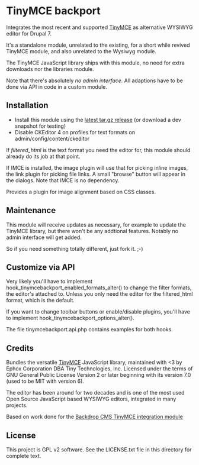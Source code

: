 # TinyMCE backport

Integrates the most recent and supported [TinyMCE](https://www.tiny.cloud/)
 as alternative WYSIWYG editor for Drupal 7.

It's a standalone module, unrelated to the existing, for a short while revived
 TinyMCE module, and also unrelated to the Wysiwyg module.

The TinyMCE JavaScript library ships with this module, no need for extra
downloads nor the libraries module.

Note that there's absolutely *no admin interface*. All adaptions have to be
done via API in code in a custom module.

## Installation

- Install this module using the
  [latest tar.gz release](https://github.com/indigoxela/tinymcebackport/releases/latest)
  (or download a dev snapshot for testing)
- Disable CKEditor 4 on profiles for text formats on admin/config/content/ckeditor

If *filtered_html* is the text format you need the editor for, this module
should already do its job at that point.

If IMCE is installed, the image plugin will use that for picking inline
images, the link plugin for picking file links. A small "browse" button will
appear in the dialogs.
Note that IMCE is no dependency.

Provides a plugin for image alignment based on CSS classes.

## Maintenance

This module will receive updates as necessary, for example to update the
TinyMCE library, but there won't be any addtional features. Notably no
admin interface will get added.

So if you need something totally different, just fork it. ;-)

## Customize via API

Very likely you'll have to implement
hook_tinymcebackport_enabled_formats_alter() to change the filter formats,
the editor's attached to. Unless you only need the editor for the
filtered_html format, which is the default.

If you want to change toolbar buttons or enable/disable plugins, you'll have to
implement hook_tinymcebackport_options_alter().

The file tinymcebackport.api.php contains examples for both hooks.

## Credits

Bundles the versatile [TinyMCE](https://www.tiny.cloud/) JavaScript library,
maintained with <3 by Ephox Corporation DBA Tiny Technologies, Inc. Licensed
under the terms of GNU General Public License Version 2 or later beginning with
its version 7.0 (used to be MIT with version 6).

The editor has been around for two decades and is one of the most used
Open Source JavaScript based WYSIWYG editors, integrated in many projects.

Based on work done for the
[Backdrop CMS TinyMCE integration module](https://backdropcms.org/project/tinymce)

## License

This project is GPL v2 software. See the LICENSE.txt file in this directory for complete text.
